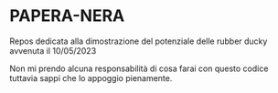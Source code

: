 # PAPERA-NERA
Repos dedicata alla dimostrazione del potenziale delle rubber ducky avvenuta il 10/05/2023

Non mi prendo alcuna responsabilità di cosa farai con questo codice tuttavia sappi che lo appoggio pienamente.
